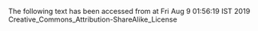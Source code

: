 The following text has been accessed from at Fri Aug 9 01:56:19 IST 2019
Creative_Commons_Attribution-ShareAlike_License
